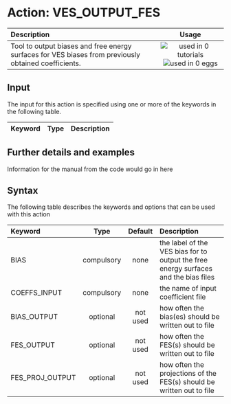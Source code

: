 # Action: VES_OUTPUT_FES

| Description    | Usage |
|:--------|:--------:|
| Tool to output biases and free energy surfaces for VES biases from previously obtained coefficients. | ![used in 0 tutorials](https://img.shields.io/badge/tutorials-0-red.svg)![used in 0 eggs](https://img.shields.io/badge/nest-0-red.svg) | 

## Input

The input for this action is specified using one or more of the keywords in the following table.

| Keyword |  Type | Description |
|:--------|:------:|:-----------|


## Further details and examples 
Information for the manual from the code would go in here 
## Syntax 
The following table describes the keywords and options that can be used with this action 

| Keyword | Type | Default | Description |
|:-------|:----:|:-------:|:-----------|
| BIAS | compulsory | none | the label of the VES bias for to output the free energy surfaces and the bias files |
| COEFFS_INPUT | compulsory | none | the name of input coefficient file |
| BIAS_OUTPUT | optional | not used | how often the bias(es) should be written out to file |
| FES_OUTPUT | optional | not used | how often the FES(s) should be written out to file |
| FES_PROJ_OUTPUT | optional | not used | how often the projections of the FES(s) should be written out to file |
